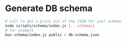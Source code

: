 # Generate DB schema

```sh
# Call to get a print out of the JSON for your schema
node scripts/schema/index.js [...schemas]
# for example
bun schema/index.js public > db-schema.json
```

